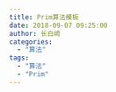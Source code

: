 ```yaml
---
title: Prim算法模板
date: 2018-09-07 09:25:00
author: 长白崎
categories:
  - "算法"
tags:
  - "算法"
  - "Prim"
---
```


